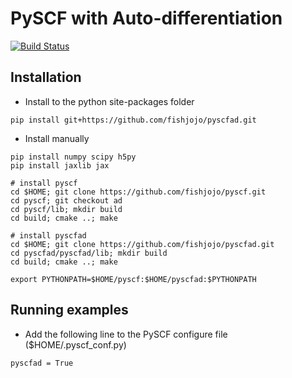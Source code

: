 PySCF with Auto-differentiation
===============================

[![Build Status](https://github.com/fishjojo/pyscfad/workflows/CI/badge.svg)](https://github.com/fishjojo/pyscfad/actions?query=workflow%3ACI)

Installation
------------

* Install to the python site-packages folder
```
pip install git+https://github.com/fishjojo/pyscfad.git
```

* Install manually
```
pip install numpy scipy h5py
pip install jaxlib jax

# install pyscf
cd $HOME; git clone https://github.com/fishjojo/pyscf.git
cd pyscf; git checkout ad 
cd pyscf/lib; mkdir build 
cd build; cmake ..; make

# install pyscfad
cd $HOME; git clone https://github.com/fishjojo/pyscfad.git
cd pyscfad/pyscfad/lib; mkdir build
cd build; cmake ..; make

export PYTHONPATH=$HOME/pyscf:$HOME/pyscfad:$PYTHONPATH
```

Running examples
----------------

* Add the following line to the PySCF configure file ($HOME/.pyscf\_conf.py)
```
pyscfad = True
```
